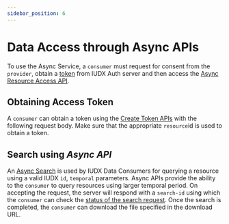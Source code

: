```yaml
---
sidebar_position: 6
---
```

 
# Data Access through Async APIs
To use the Async Service, a `consumer` must request for consent from the `provider`, obtain a [token](./consumer_obtaining_access_token.md) from IUDX Auth server and then access the [Async Resource Access API](https://rs-test.iudx.io/apis#tag/Data-Subscriber).

## Obtaining Access Token
A `consumer` can obtain a token using the [Create Token APIs](https://authorization.iudx.org.in/apis#operation/post-auth-v1-token) with the following request body. Make sure that the appropriate `resource`id is used to obtain a token.

## Search using *Async API*
An [Async Search](https://rs-test.iudx.io/apis#operation/async%20search) is used by IUDX Data Consumers for querying a resource using a valid IUDX `id`, `temporal` parameters. Async APIs provide the ability to the `consumer` to query resources using larger temporal period. On accepting the request, the server will respond with a `search-id` using which the `consumer` can check the [status of the search request](https://rs-test.iudx.io/apis#operation/async%20search%20status). Once the search is completed, the `consumer` can download the file specified in the download URL.
